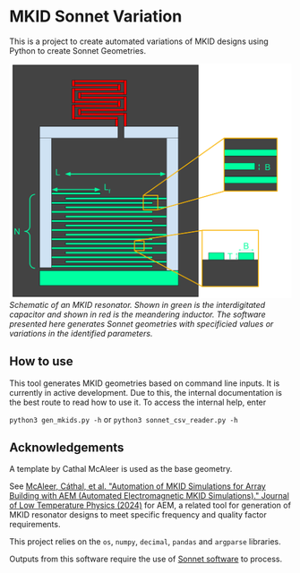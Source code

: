 # MKID Sonnet Variation
This is a project to create automated variations of MKID designs using Python to create Sonnet Geometries.

![Schematic of an MKID resonator. Shown in green is the interdigitated capacitor and shown in red is the meandering inductor.](schematic.svg)
*Schematic of an MKID resonator. Shown in green is the interdigitated capacitor and shown in red is the meandering inductor. The software presented here generates Sonnet geometries with specificied values or variations in the identified parameters.*

## How to use
This tool generates MKID geometries based on command line inputs.  It is currently in active development. Due to this, the internal documentation is the best route to read how to use it. To access the internal help, enter

`python3 gen_mkids.py -h` or `python3 sonnet_csv_reader.py -h`

## Acknowledgements
A template by Cathal McAleer is used as the base geometry. 

See [McAleer, Cáthal, et al. "Automation of MKID Simulations for Array Building with AEM (Automated Electromagnetic MKID Simulations)." Journal of Low Temperature Physics (2024)](https://link.springer.com/article/10.1007/s10909-024-03103-3) for AEM, a related tool for generation of MKID resonator designs to meet specific frequency and quality factor requirements.

This project relies on the `os`, `numpy`, `decimal`, `pandas` and `argparse` libraries.

Outputs from this software require the use of [Sonnet software](https://www.sonnetsoftware.com/) to process.
